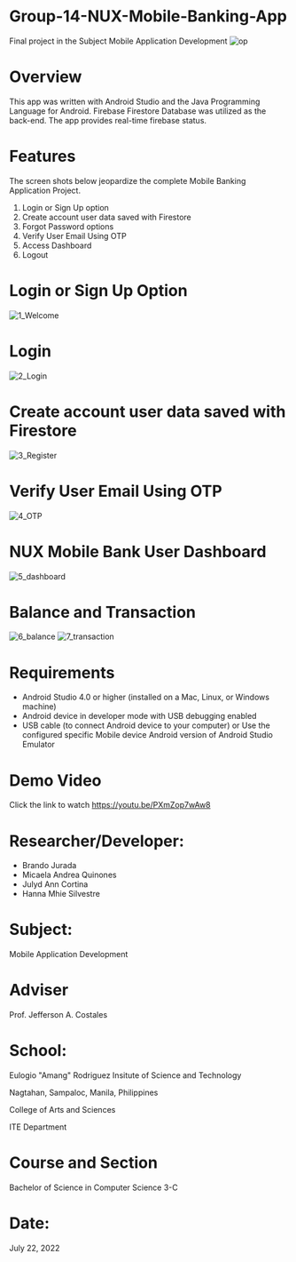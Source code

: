 # Group-14-NUX-Mobile-Banking-App

Final project in the Subject Mobile Application Development
![op](https://user-images.githubusercontent.com/109775560/180478894-70073abc-455e-4ff4-9e98-1bed183c1e21.jpg)

# Overview

This app was written with Android Studio and the Java Programming Language for Android. Firebase Firestore Database was utilized as the back-end. The app provides real-time firebase status.

# Features
The screen shots below jeopardize the complete Mobile Banking Application Project.
1. Login or Sign Up option
2. Create account user data saved with Firestore
3. Forgot Password options
4. Verify User Email Using OTP
5. Access Dashboard
6. Logout

# Login or Sign Up Option
![1_Welcome](https://user-images.githubusercontent.com/109775560/180479539-480f5972-ff8c-49e5-8e4b-e3cda0a5a4eb.jpg)

# Login 

![2_Login](https://user-images.githubusercontent.com/109775560/180479649-61b0a178-49f0-4200-b25c-345f864bb303.jpg)

# Create account user data saved with Firestore

![3_Register](https://user-images.githubusercontent.com/109775560/180479683-7fc9e153-5c8b-4f3d-a05d-934ec352cb04.jpg)

# Verify User Email Using OTP

![4_OTP](https://user-images.githubusercontent.com/109775560/180479844-32723453-ef41-4d1a-91be-77ebccc689e4.jpg)

# NUX Mobile Bank User Dashboard

![5_dashboard](https://user-images.githubusercontent.com/109775560/180479916-8bbf2ad7-472d-46cc-bc5e-88075fa9bb61.jpg)

# Balance and Transaction
![6_balance](https://user-images.githubusercontent.com/109775560/180480054-494fc2b8-2405-48e4-bade-4bd65b09edec.jpg)
![7_transaction](https://user-images.githubusercontent.com/109775560/180480069-6cfeb04d-cb16-480f-adeb-9b00392fa7cb.jpg)

# Requirements
* Android Studio 4.0 or higher (installed on a Mac, Linux, or Windows machine)
* Android device in developer mode with USB debugging enabled
* USB cable (to connect Android device to your computer)
or Use the configured specific Mobile device Android version of Android Studio Emulator

# Demo Video
Click the link to watch https://youtu.be/PXmZop7wAw8

# Researcher/Developer:
* Brando Jurada
* Micaela Andrea Quinones
* Julyd Ann Cortina
* Hanna Mhie Silvestre

# Subject:
Mobile Application Development

# Adviser

Prof. Jefferson A. Costales

# School:
Eulogio "Amang" Rodriguez Insitute of Science and Technology

Nagtahan, Sampaloc, Manila, Philippines

College of Arts and Sciences

ITE Department

# Course and Section
Bachelor of Science in Computer Science 3-C

# Date:
July 22, 2022

